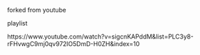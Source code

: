 <p>forked from youtube</p>
<p>playlist</p>

<p>https://www.youtube.com/watch?v=sigcnKAPddM&list=PLC3y8-rFHvwgC9mj0qv972IO5DmD-H0ZH&index=10</p>
